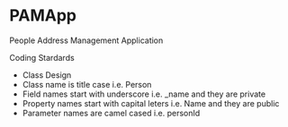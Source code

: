# PAMApp
People Address Management Application

Coding Stardards
 - Class Design
  - Class name is title case i.e. Person
  - Field names start with underscore i.e. _name and they are private
  - Property names start with capital leters i.e. Name and they are public
  - Parameter names are camel cased i.e. personId
 

